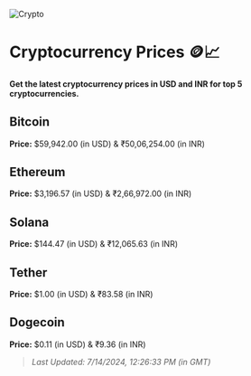 
![Crypto](https://www.techguide.com.au/wp-content/uploads/2020/11/crypto3.jpeg)

# Cryptocurrency Prices 🪙📈

#### Get the latest cryptocurrency prices in USD and INR for top 5 cryptocurrencies.

## Bitcoin

**Price:** $59,942.00 (in USD) & ₹50,06,254.00 (in INR)

## Ethereum

**Price:** $3,196.57 (in USD) & ₹2,66,972.00 (in INR)

## Solana

**Price:** $144.47 (in USD) & ₹12,065.63 (in INR)

## Tether

**Price:** $1.00 (in USD) & ₹83.58 (in INR)

## Dogecoin

**Price:** $0.11 (in USD) & ₹9.36 (in INR)

> _Last Updated: 7/14/2024, 12:26:33 PM (in GMT)_
